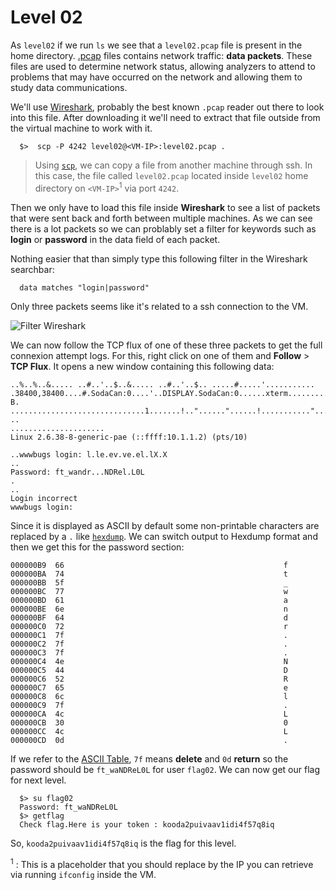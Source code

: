 # Level 02

As `level02` if we run `ls` we see that a `level02.pcap` file is present in the home directory. [.pcap](https://www.reviversoft.com/en/file-extensions/pcap) files contains network traffic: **data packets**. These files are used to determine network status, allowing analyzers to attend to problems that may have occurred on the network and allowing them to study data communications.

We'll use [Wireshark](https://www.wireshark.org/), probably the best known `.pcap` reader out there to look into this file. After downloading it we'll need to extract that file outside from the virtual machine to work with it.

```shell
  $>  scp -P 4242 level02@<VM-IP>:level02.pcap .
````

> Using [`scp`](https://linux.die.net/man/1/scp), we can copy a file from another machine through ssh. In this case, the file called `level02.pcap` located inside `level02` home directory on `<VM-IP>`<sup>1</sup> via port `4242`.

Then we only have to load this file inside **Wireshark** to see a list of packets that were sent back and forth between multiple machines. As we can see there is a lot packets so we can problably set a filter for keywords such as **login** or **password** in the data field of each packet.

Nothing easier that than simply type this following filter in the Wireshark searchbar:

```
  data matches "login|password"
```

Only three packets seems like it's related to a ssh connection to the VM.

![Filter Wireshark](./screen01.png)

We can now follow the TCP flux of one of these three packets to get the full connexion attempt logs. For this, right click on one of them and **Follow** > **TCP Flux**. It opens a new window containing this following data:

```
..%..%..&..... ..#..'..$..&..... ..#..'..$.. .....#.....'........... .38400,38400....#.SodaCan:0....'..DISPLAY.SodaCan:0......xterm.........."........!........"..".....b........b....	B.
..............................1.......!.."......"......!..........."........"..".............	..
.....................
Linux 2.6.38-8-generic-pae (::ffff:10.1.1.2) (pts/10)

..wwwbugs login: l.le.ev.ve.el.lX.X
..
Password: ft_wandr...NDRel.L0L
.
..
Login incorrect
wwwbugs login: 
```

Since it is displayed as ASCII by default some non-printable characters are replaced by a `.` like [`hexdump`](https://man7.org/linux/man-pages/man1/hexdump.1.html). We can switch output to Hexdump format and then we get this for the password section:

```
000000B9  66                                                 f
000000BA  74                                                 t
000000BB  5f                                                 _
000000BC  77                                                 w
000000BD  61                                                 a
000000BE  6e                                                 n
000000BF  64                                                 d
000000C0  72                                                 r
000000C1  7f                                                 .
000000C2  7f                                                 .
000000C3  7f                                                 .
000000C4  4e                                                 N
000000C5  44                                                 D
000000C6  52                                                 R
000000C7  65                                                 e
000000C8  6c                                                 l
000000C9  7f                                                 .
000000CA  4c                                                 L
000000CB  30                                                 0
000000CC  4c                                                 L
000000CD  0d                                                 .
```

If we refer to the [ASCII Table](https://www.asciitable.com/), `7f` means **delete** and `0d` **return** so the password should be `ft_waNDReL0L` for user `flag02`. We can now get our flag for next level.

```shell
  $> su flag02
  Password: ft_waNDReL0L
  $> getflag
  Check flag.Here is your token : kooda2puivaav1idi4f57q8iq
```

So, `kooda2puivaav1idi4f57q8iq` is the flag for this level.

<sup>1</sup> : This is a placeholder that you should replace by the IP you can retrieve via running `ifconfig` inside the VM.